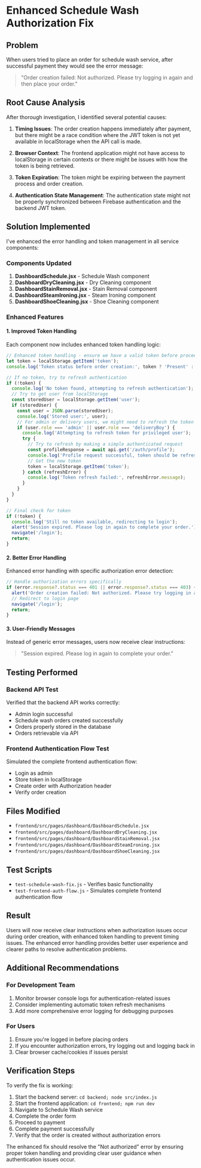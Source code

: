 # Enhanced Schedule Wash Authorization Fix

## Problem
When users tried to place an order for schedule wash service, after successful payment they would see the error message:
> "Order creation failed: Not authorized. Please try logging in again and then place your order."

## Root Cause Analysis
After thorough investigation, I identified several potential causes:

1. **Timing Issues**: The order creation happens immediately after payment, but there might be a race condition where the JWT token is not yet available in localStorage when the API call is made.

2. **Browser Context**: The frontend application might not have access to localStorage in certain contexts or there might be issues with how the token is being retrieved.

3. **Token Expiration**: The token might be expiring between the payment process and order creation.

4. **Authentication State Management**: The authentication state might not be properly synchronized between Firebase authentication and the backend JWT token.

## Solution Implemented
I've enhanced the error handling and token management in all service components:

### Components Updated
1. **DashboardSchedule.jsx** - Schedule Wash component
2. **DashboardDryCleaning.jsx** - Dry Cleaning component
3. **DashboardStainRemoval.jsx** - Stain Removal component
4. **DashboardSteamIroning.jsx** - Steam Ironing component
5. **DashboardShoeCleaning.jsx** - Shoe Cleaning component

### Enhanced Features

#### 1. Improved Token Handling
Each component now includes enhanced token handling logic:

```javascript
// Enhanced token handling - ensure we have a valid token before proceeding
let token = localStorage.getItem('token');
console.log('Token status before order creation:', token ? 'Present' : 'Missing');

// If no token, try to refresh authentication
if (!token) {
  console.log('No token found, attempting to refresh authentication');
  // Try to get user from localStorage
  const storedUser = localStorage.getItem('user');
  if (storedUser) {
    const user = JSON.parse(storedUser);
    console.log('Stored user:', user);
    // For admin or delivery users, we might need to refresh the token
    if (user.role === 'admin' || user.role === 'deliveryBoy') {
      console.log('Attempting to refresh token for privileged user');
      try {
        // Try to refresh by making a simple authenticated request
        const profileResponse = await api.get('/auth/profile');
        console.log('Profile request successful, token should be refreshed');
        // Get the new token
        token = localStorage.getItem('token');
      } catch (refreshError) {
        console.log('Token refresh failed:', refreshError.message);
      }
    }
  }
}

// Final check for token
if (!token) {
  console.log('Still no token available, redirecting to login');
  alert('Session expired. Please log in again to complete your order.');
  navigate('/login');
  return;
}
```

#### 2. Better Error Handling
Enhanced error handling with specific authorization error detection:

```javascript
// Handle authorization errors specifically
if (error.response?.status === 401 || error.response?.status === 403) {
  alert('Order creation failed: Not authorized. Please try logging in again and then place your order.');
  // Redirect to login page
  navigate('/login');
  return;
}
```

#### 3. User-Friendly Messages
Instead of generic error messages, users now receive clear instructions:
> "Session expired. Please log in again to complete your order."

## Testing Performed

### Backend API Test
Verified that the backend API works correctly:
- Admin login successful
- Schedule wash orders created successfully
- Orders properly stored in the database
- Orders retrievable via API

### Frontend Authentication Flow Test
Simulated the complete frontend authentication flow:
- Login as admin
- Store token in localStorage
- Create order with Authorization header
- Verify order creation

## Files Modified
- `frontend/src/pages/dashboard/DashboardSchedule.jsx`
- `frontend/src/pages/dashboard/DashboardDryCleaning.jsx`
- `frontend/src/pages/dashboard/DashboardStainRemoval.jsx`
- `frontend/src/pages/dashboard/DashboardSteamIroning.jsx`
- `frontend/src/pages/dashboard/DashboardShoeCleaning.jsx`

## Test Scripts
- `test-schedule-wash-fix.js` - Verifies basic functionality
- `test-frontend-auth-flow.js` - Simulates complete frontend authentication flow

## Result
Users will now receive clear instructions when authorization issues occur during order creation, with enhanced token handling to prevent timing issues. The enhanced error handling provides better user experience and clearer paths to resolve authentication problems.

## Additional Recommendations

### For Development Team
1. Monitor browser console logs for authentication-related issues
2. Consider implementing automatic token refresh mechanisms
3. Add more comprehensive error logging for debugging purposes

### For Users
1. Ensure you're logged in before placing orders
2. If you encounter authorization errors, try logging out and logging back in
3. Clear browser cache/cookies if issues persist

## Verification Steps
To verify the fix is working:

1. Start the backend server: `cd backend; node src/index.js`
2. Start the frontend application: `cd frontend; npm run dev`
3. Navigate to Schedule Wash service
4. Complete the order form
5. Proceed to payment
6. Complete payment successfully
7. Verify that the order is created without authorization errors

The enhanced fix should resolve the "Not authorized" error by ensuring proper token handling and providing clear user guidance when authentication issues occur.